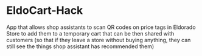 # EldoCart-Hack
App that allows shop assistants to scan QR codes on price tags in Eldorado Store to add them to a temporary cart that can be then shared with customers
(so that if they leave a store without buying anything, they can still see the things shop assistant has recommended them)
